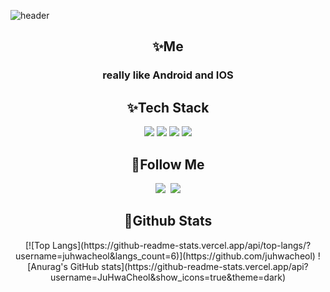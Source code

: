 <!--
**juhwacheol/juhwacheol** is a ✨ _special_ ✨ repository because its `README.md` (this file) appears on your GitHub profile.

Here are some ideas to get you started:

- 🔭 I’m currently working on ...
- 🌱 I’m currently learning ...
- 👯 I’m looking to collaborate on ...
- 🤔 I’m looking for help with ...
- 💬 Ask me about ...
- 📫 How to reach me: ...
- 😄 Pronouns: ...
- ⚡ Fun fact: ...
-->
![header](https://capsule-render.vercel.app/api?type=wave&color=008080&height=280&section=header&text=Goodbye%20World!!&fontColor=ffffff&animation=fadeIn&fontSize=90&fontAlignY=35)


<h2 align="center"> ✨Me </h2>
<p align="center">
 <h3 align="center"> really like Android and IOS </h3>  
</p>

<h2 align="center"> ✨Tech Stack </h2>
<p align="center">
  <img src="https://img.shields.io/badge/Kotlin-004e6d?style=flat-square&logo=Kotlin&logoColor=white"/></a>
  <img src="https://img.shields.io/badge/Java-dc2543?style=flat-square&logo=Java&logoColor=white"/></a>
  <img src="https://img.shields.io/badge/Swift-1e94a0?style=flat-square&logo=Swift&logoColor=white"/></a>
  <img src="https://img.shields.io/badge/C++-fec0c1?style=flat-square&logo=C%2B%2B&logoColor=white"/></a> 
</p>

<h2 align="center"> 🌈Follow Me </h2>
<p align="center">
  <a href="https://juhwacheol.github.io"><img src="https://img.shields.io/badge/Tech%20Blog-11B48A?style=flat-square&logo=Vimeo&logoColor=white&link=https://juhwacheol.github.io"/></a>&nbsp
  <a href="mailto:juhwacheol@gmail.com"><img src="https://img.shields.io/badge/Gmail-d14836?style=flat-square&logo=Gmail&logoColor=white&link=juhwacheol@gmail.com"/></a>
</p>


<h2 align="center"> 🐳Github Stats </h2>
<div align="center">
[![Top Langs](https://github-readme-stats.vercel.app/api/top-langs/?username=juhwacheol&langs_count=6)](https://github.com/juhwacheol)
![Anurag's GitHub stats](https://github-readme-stats.vercel.app/api?username=JuHwaCheol&show_icons=true&theme=dark)
</div>




